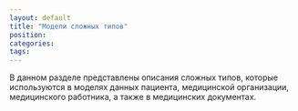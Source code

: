 ```yaml
---
layout: default
title: "Модели сложных типов"
position: 
categories: 
tags: 
---
```


В данном разделе представлены описания сложных типов, которые используются в моделях данных пациента, медицинской организации, медицинского работника, а также в медицинских документах. 

